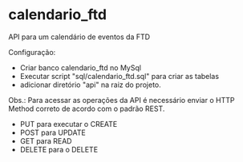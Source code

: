 # calendario_ftd
API para um calendário de eventos da FTD

Configuração:
  - Criar banco calendario_ftd no MySql
  - Executar script "sql/calendario_ftd.sql" para criar as tabelas
  - adicionar diretório "api" na raiz do projeto.

Obs.: Para acessar as operações da API é necessário enviar o HTTP Method correto de acordo com o padrão REST.
  - PUT para executar o CREATE
  - POST para UPDATE
  - GET para READ
  - DELETE para o DELETE